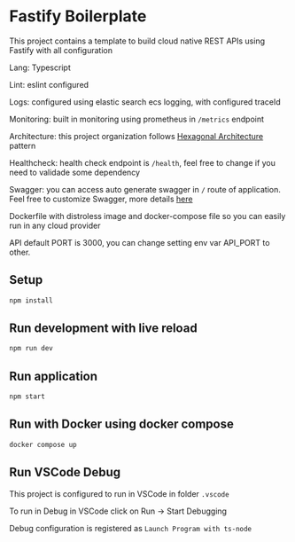 # Fastify Boilerplate
This project contains a template to build cloud native REST APIs using Fastify with all configuration

Lang: Typescript

Lint: eslint configured

Logs: configured using elastic search ecs logging, with configured traceId

Monitoring: built in monitoring using prometheus in `/metrics` endpoint

Architecture: this project organization follows [Hexagonal Architecture](https://alistair.cockburn.us/hexagonal-architecture/) pattern

Healthcheck: health check endpoint is `/health`, feel free to change if you need to validade some dependency

Swagger: you can access auto generate swagger in `/` route of application. Feel free to customize Swagger, more details [here](https://github.com/fastify/fastify-swagger)

Dockerfile with distroless image and docker-compose file so you can easily run in any cloud provider

API default PORT is 3000, you can change setting env var API_PORT to other.

## Setup
```bash
npm install
```

## Run development with live reload

```bash
npm run dev
```

## Run application

```bash
npm start
```

## Run with Docker using docker compose

```bash
docker compose up
```

## Run VSCode Debug
This project is configured to run in VSCode in folder `.vscode`

To run in Debug in VSCode click on Run -> Start Debugging

Debug configuration is registered as `Launch Program with ts-node`